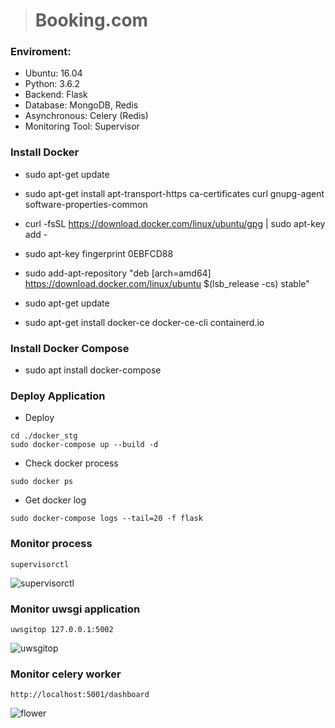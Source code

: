 ># Booking.com
### Enviroment:
* Ubuntu: 16.04 
* Python: 3.6.2
* Backend: Flask
* Database: MongoDB, Redis
* Asynchronous: Celery (Redis)
* Monitoring Tool: Supervisor

### Install Docker
* sudo apt-get update

* sudo apt-get install apt-transport-https ca-certificates curl gnupg-agent software-properties-common

* curl -fsSL https://download.docker.com/linux/ubuntu/gpg | sudo apt-key add -

* sudo apt-key fingerprint 0EBFCD88

* sudo add-apt-repository "deb [arch=amd64] https://download.docker.com/linux/ubuntu
$(lsb_release -cs)
stable"

* sudo apt-get update

* sudo apt-get install docker-ce docker-ce-cli containerd.io


### Install Docker Compose
* sudo apt install docker-compose



### Deploy Application
* Deploy
```
cd ./docker_stg
sudo docker-compose up --build -d
```

* Check docker process
```
sudo docker ps
```

* Get docker log
```
sudo docker-compose logs --tail=20 -f flask
```

### Monitor process
```
supervisorctl
```
![supervisorctl](https://img.onl/UQlnTg)

### Monitor uwsgi application
```
uwsgitop 127.0.0.1:5002
```
![uwsgitop](https://img.onl/YApRig)

### Monitor celery worker 
```
http://localhost:5001/dashboard
```
![flower](https://img.onl/QiHaVX)